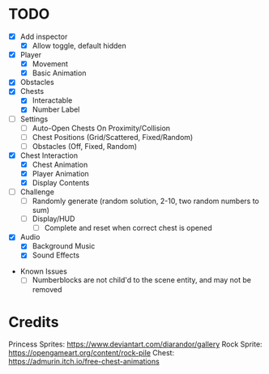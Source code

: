 # TODO

- [x] Add inspector
    - [x] Allow toggle, default hidden
- [x] Player
    - [x] Movement
    - [x] Basic Animation
- [x] Obstacles
- [x] Chests
    - [x] Interactable
    - [x] Number Label
- [ ] Settings
    - [ ] Auto-Open Chests On Proximity/Collision
    - [ ] Chest Positions (Grid/Scattered, Fixed/Random)
    - [ ] Obstacles (Off, Fixed, Random)
- [x] Chest Interaction
    - [x] Chest Animation
    - [x] Player Animation
    - [x] Display Contents
- [ ] Challenge
    - [ ] Randomly generate (random solution, 2-10, two random numbers to sum)
    - [ ] Display/HUD
        - [ ] Complete and reset when correct chest is opened
- [x] Audio
    - [x] Background Music
    - [x] Sound Effects
- Known Issues
    - [ ] Numberblocks are not child'd to the scene entity, and may not be removed

# Credits

Princess Sprites: https://www.deviantart.com/diarandor/gallery
Rock Sprite: https://opengameart.org/content/rock-pile
Chest: https://admurin.itch.io/free-chest-animations
